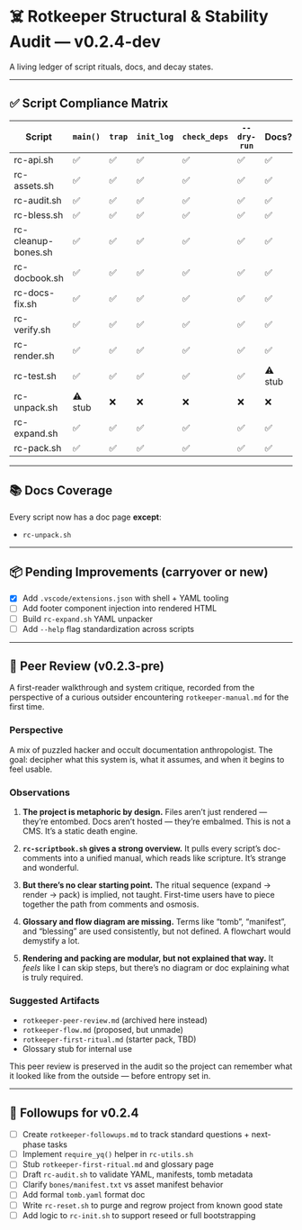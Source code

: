 # ☠️ Rotkeeper Structural & Stability Audit — v0.2.4-dev

A living ledger of script rituals, docs, and decay states.

---

## ✅ Script Compliance Matrix

| Script              | `main()` | `trap` | `init_log` | `check_deps` | `--dry-run` | Docs? |
|---------------------|---------|--------|------------|---------------|-------------|--------|
| rc-api.sh           | ✅      | ✅     | ✅         | ✅            | ✅          | ✅     |
| rc-assets.sh        | ✅      | ✅     | ✅         | ✅            | ✅          | ✅     |
| rc-audit.sh         | ✅      | ✅     | ✅         | ✅            | ✅          | ✅     |
| rc-bless.sh         | ✅      | ✅     | ✅         | ✅            | ✅          | ✅     |
| rc-cleanup-bones.sh | ✅      | ✅     | ✅         | ✅            | ✅          | ✅     |
| rc-docbook.sh       | ✅      | ✅     | ✅         | ✅            | ✅          | ✅     |
| rc-docs-fix.sh      | ✅      | ✅     | ✅         | ✅            | ✅          | ✅     |
| rc-verify.sh        | ✅      | ✅     | ✅         | ✅            | ✅          | ✅     |
| rc-render.sh        | ✅      | ✅     | ✅         | ✅            | ✅          | ✅     |
| rc-test.sh          | ✅      | ✅     | ✅         | ✅            | ✅          | ⚠️ stub |
| rc-unpack.sh        | ⚠️ stub| ❌     | ❌         | ❌            | ❌          | ❌     |
| rc-expand.sh        | ✅     | ✅     | ✅         | ✅            | ✅          | ✅     |
| rc-pack.sh          | ✅     | ✅     | ✅         | ✅            | ✅          | ✅     |

---

## 📚 Docs Coverage

Every script now has a doc page **except**:

- `rc-unpack.sh`

---

## 📦 Pending Improvements (carryover or new)

- [x] Add `.vscode/extensions.json` with shell + YAML tooling
- [ ] Add footer component injection into rendered HTML
- [ ] Build `rc-expand.sh` YAML unpacker
- [ ] Add `--help` flag standardization across scripts

---

## 🧪 Peer Review (v0.2.3-pre)

A first-reader walkthrough and system critique, recorded from the perspective of a curious outsider encountering `rotkeeper-manual.md` for the first time.

### Perspective
A mix of puzzled hacker and occult documentation anthropologist. The goal: decipher what this system is, what it assumes, and when it begins to feel usable.

### Observations

1. **The project is metaphoric by design.**
   Files aren’t just rendered — they’re entombed. Docs aren’t hosted — they’re embalmed. This is not a CMS. It’s a static death engine.

2. **`rc-scriptbook.sh` gives a strong overview.**
   It pulls every script’s doc-comments into a unified manual, which reads like scripture. It’s strange and wonderful.

3. **But there’s no clear starting point.**
   The ritual sequence (expand → render → pack) is implied, not taught. First-time users have to piece together the path from comments and osmosis.

4. **Glossary and flow diagram are missing.**
   Terms like “tomb”, “manifest”, and “blessing” are used consistently, but not defined. A flowchart would demystify a lot.

5. **Rendering and packing are modular, but not explained that way.**
   It *feels* like I can skip steps, but there’s no diagram or doc explaining what is truly required.

### Suggested Artifacts

- `rotkeeper-peer-review.md` (archived here instead)
- `rotkeeper-flow.md` (proposed, but unmade)
- `rotkeeper-first-ritual.md` (starter pack, TBD)
- Glossary stub for internal use

This peer review is preserved in the audit so the project can remember what it looked like from the outside — before entropy set in.

---

## 📌 Followups for v0.2.4

- [ ] Create `rotkeeper-followups.md` to track standard questions + next-phase tasks
- [ ] Implement `require_yq()` helper in `rc-utils.sh`
- [ ] Stub `rotkeeper-first-ritual.md` and glossary page
- [ ] Draft `rc-audit.sh` to validate YAML, manifests, tomb metadata
- [ ] Clarify `bones/manifest.txt` vs asset manifest behavior
- [ ] Add formal `tomb.yaml` format doc
- [ ] Write `rc-reset.sh` to purge and regrow project from known good state
- [ ] Add logic to `rc-init.sh` to support reseed or full bootstrapping
